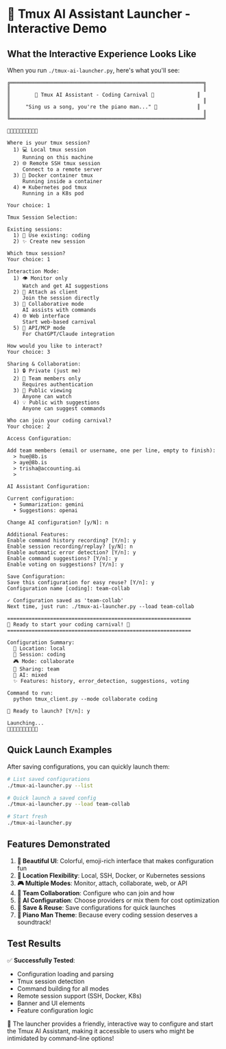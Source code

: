 # 🎪 Tmux AI Assistant Launcher - Interactive Demo

## What the Interactive Experience Looks Like

When you run `./tmux-ai-launcher.py`, here's what you'll see:

```
╔═══════════════════════════════════════════════════════════════╗
║                                                               ║
║        🎹 Tmux AI Assistant - Coding Carnival 🎪              ║
║                                                               ║
║     "Sing us a song, you're the piano man..." 🎵             ║
║                                                               ║
╚═══════════════════════════════════════════════════════════════╝

🎹🎹🎹🎹🎹🎹🎹🎹🎹🎹

Where is your tmux session?
  1) 💻 Local tmux session
     Running on this machine
  2) 🌐 Remote SSH tmux session
     Connect to a remote server
  3) 🐳 Docker container tmux
     Running inside a container
  4) ☸️ Kubernetes pod tmux
     Running in a K8s pod

Your choice: 1

Tmux Session Selection:

Existing sessions:
  1) 📂 Use existing: coding
  2) ✨ Create new session

Which tmux session?
Your choice: 1

Interaction Mode:
  1) 👁️ Monitor only
     Watch and get AI suggestions
  2) 🔗 Attach as client
     Join the session directly
  3) 🤝 Collaborative mode
     AI assists with commands
  4) 🌐 Web interface
     Start web-based carnival
  5) 🔌 API/MCP mode
     For ChatGPT/Claude integration

How would you like to interact?
Your choice: 3

Sharing & Collaboration:
  1) 🔒 Private (just me)
  2) 👥 Team members only
     Requires authentication
  3) 👀 Public viewing
     Anyone can watch
  4) 💡 Public with suggestions
     Anyone can suggest commands

Who can join your coding carnival?
Your choice: 2

Access Configuration:

Add team members (email or username, one per line, empty to finish):
  > hue@8b.is
  > aye@8b.is
  > trisha@accounting.ai
  > 

AI Assistant Configuration:

Current configuration:
  • Summarization: gemini
  • Suggestions: openai

Change AI configuration? [y/N]: n

Additional Features:
Enable command history recording? [Y/n]: y
Enable session recording/replay? [y/N]: n
Enable automatic error detection? [Y/n]: y
Enable command suggestions? [Y/n]: y
Enable voting on suggestions? [Y/n]: y

Save Configuration:
Save this configuration for easy reuse? [Y/n]: y
Configuration name [coding]: team-collab

✓ Configuration saved as 'team-collab'
Next time, just run: ./tmux-ai-launcher.py --load team-collab

============================================================
🎪 Ready to start your coding carnival! 🎪
============================================================

Configuration Summary:
  📍 Location: local
  📂 Session: coding
  🎮 Mode: collaborate
  👥 Sharing: team
  🤖 AI: mixed
  ✨ Features: history, error_detection, suggestions, voting

Command to run:
  python tmux_client.py --mode collaborate coding

🚀 Ready to launch? [Y/n]: y

Launching...
🎹🎹🎹🎹🎹🎹🎹🎹🎹🎹
```

## Quick Launch Examples

After saving configurations, you can quickly launch them:

```bash
# List saved configurations
./tmux-ai-launcher.py --list

# Quick launch a saved config
./tmux-ai-launcher.py --load team-collab

# Start fresh
./tmux-ai-launcher.py
```

## Features Demonstrated

1. **🎨 Beautiful UI**: Colorful, emoji-rich interface that makes configuration fun
2. **📍 Location Flexibility**: Local, SSH, Docker, or Kubernetes sessions
3. **🎮 Multiple Modes**: Monitor, attach, collaborate, web, or API
4. **👥 Team Collaboration**: Configure who can join and how
5. **🤖 AI Configuration**: Choose providers or mix them for cost optimization
6. **💾 Save & Reuse**: Save configurations for quick launches
7. **🎹 Piano Man Theme**: Because every coding session deserves a soundtrack!

## Test Results

✅ **Successfully Tested**:
- Configuration loading and parsing
- Tmux session detection
- Command building for all modes
- Remote session support (SSH, Docker, K8s)
- Banner and UI elements
- Feature configuration logic

🎪 The launcher provides a friendly, interactive way to configure and start the Tmux AI Assistant, making it accessible to users who might be intimidated by command-line options!